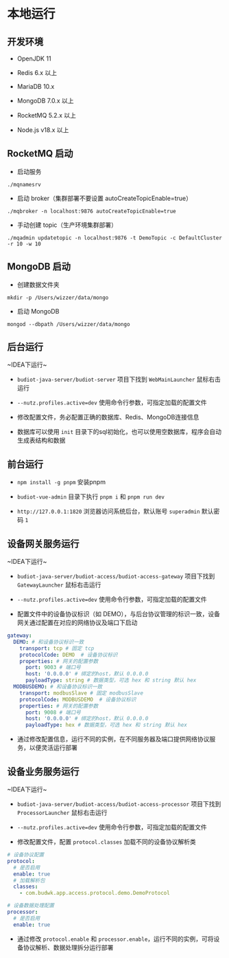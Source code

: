 # 本地运行

## 开发环境

* OpenJDK 11
* Redis 6.x 以上
* MariaDB 10.x
* MongoDB 7.0.x 以上
* RocketMQ 5.2.x 以上

* Node.js v18.x 以上

## RocketMQ 启动

* 启动服务

`./mqnamesrv`

* 启动 broker（集群部署不要设置 autoCreateTopicEnable=true）

`./mqbroker -n localhost:9876 autoCreateTopicEnable=true`

* 手动创建 topic（生产环境集群部署）

`./mqadmin updatetopic -n localhost:9876 -t DemoTopic -c DefaultCluster -r 10 -w 10`

## MongoDB 启动

* 创建数据文件夹

`mkdir -p /Users/wizzer/data/mongo`

* 启动 MongoDB

`mongod --dbpath /Users/wizzer/data/mongo`

## 后台运行

~IDEA下运行~

* `budiot-java-server/budiot-server` 项目下找到 `WebMainLauncher` 鼠标右击运行

* `--nutz.profiles.active=dev` 使用命令行参数，可指定加载的配置文件

* 修改配置文件，务必配置正确的数据库、Redis、MongoDB连接信息

* 数据库可以使用 `init` 目录下的sql初始化，也可以使用空数据库，程序会自动生成表结构和数据


## 前台运行

* `npm install -g pnpm` 安装pnpm

* `budiot-vue-admin` 目录下执行 `pnpm i` 和 `pnpm run dev`

* `http://127.0.0.1:1820` 浏览器访问系统后台，默认账号 `superadmin` 默认密码 `1`

## 设备网关服务运行

~IDEA下运行~

* `budiot-java-server/budiot-access/budiot-access-gateway` 项目下找到 `GatewayLauncher`  鼠标右击运行

* `--nutz.profiles.active=dev` 使用命令行参数，可指定加载的配置文件

* 配置文件中的设备协议标识（如 DEMO），与后台协议管理的标识一致，设备网关通过配置在对应的网络协议及端口下启动

```yaml
gateway:
  DEMO: # 和设备协议标识一致
    transport: tcp # 固定 tcp
    protocolCode: DEMO  # 设备协议标识
    properties: # 网关的配置参数
      port: 9003 # 端口号
      host: '0.0.0.0' # 绑定的host，默认 0.0.0.0
      payloadType: string # 数据类型，可选 hex 和 string 默认 hex
  MODBUSDEMO: # 和设备协议标识一致
    transport: modbusSlave # 固定 modbusSlave
    protocolCode: MODBUSDEMO  # 设备协议标识
    properties: # 网关的配置参数
      port: 9008 # 端口号
      host: '0.0.0.0' # 绑定的host，默认 0.0.0.0
      payloadType: hex # 数据类型，可选 hex 和 string 默认 hex
```

* 通过修改配置信息，运行不同的实例，在不同服务器及端口提供网络协议服务，以便灵活运行部署

## 设备业务服务运行

~IDEA下运行~

* `budiot-java-server/budiot-access/budiot-access-processor` 项目下找到 `ProcessorLauncher`  鼠标右击运行

* `--nutz.profiles.active=dev` 使用命令行参数，可指定加载的配置文件

* 修改配置文件，配置 `protocol.classes` 加载不同的设备协议解析类

```yaml
# 设备协议配置
protocol:
  # 是否启用
  enable: true
  # 加载解析包
  classes:
    - com.budwk.app.access.protocol.demo.DemoProtocol

# 设备数据处理配置
processor:
  # 是否启用
  enable: true
```

* 通过修改 `protocol.enable` 和 `processor.enable`，运行不同的实例，可将设备协议解析、数据处理拆分运行部署

